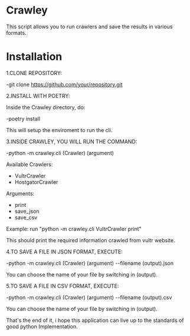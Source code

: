 # Crawley

This script allows you to run crawlers and save the results in various formats.

# Installation

1.CLONE REPOSITORY:

 -git clone https://github.com/your/repository.git

2.INSTALL WITH POETRY:

Inside the Crawley directory, do:

 -poetry install
 
This will setup the enviroment to run the cli.

3.INSIDE CRAWLEY, YOU WILL RUN THE COMMAND:

 -python -m crawley.cli (Crawler) (argument) 
  
Available Crawlers:
- VultrCrawler
- HostgatorCrawler
  
Arguments:
- print
- save_json
- save_csv

Example: run "python -m crawley.cli VultrCrawler print"

This should print the required information crawled from vultr website.

4.TO SAVE A FILE IN JSON FORMAT, EXECUTE:

 -python -m crawley.cli (Crawler) (argument) --filename (output).json

You can choose the name of your file by switching in (output).

5.TO SAVE A FILE IN CSV FORMAT, EXECUTE:

 -python -m crawley.cli (Crawler) (argument) --filename (output).csv

You can choose the name of your file by switching in (output).

 That's the end of it, i hope this application can live up to 
the standards of good python Implementation.


